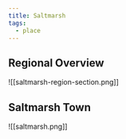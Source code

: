 ```yaml
---
title: Saltmarsh
tags:
  - place
---
```

## Regional Overview 
![[saltmarsh-region-section.png]]
## Saltmarsh Town
![[saltmarsh.png]]